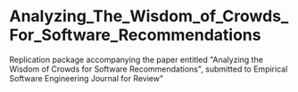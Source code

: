 # Analyzing_The_Wisdom_of_Crowds_For_Software_Recommendations
Replication package accompanying the paper entitled "Analyzing the Wisdom of Crowds for Software Recommendations", submitted to Empirical Software Engineering Journal for Review"
